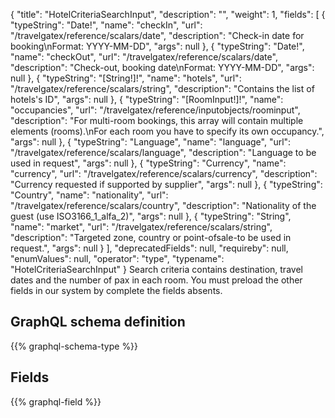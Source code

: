 {
  "title": "HotelCriteriaSearchInput",
  "description": "",
  "weight": 1,
  "fields": [
    {
      "typeString": "Date!",
      "name": "checkIn",
      "url": "/travelgatex/reference/scalars/date",
      "description": "Check-in date for booking\nFormat: YYYY-MM-DD",
      "args": null
    },
    {
      "typeString": "Date!",
      "name": "checkOut",
      "url": "/travelgatex/reference/scalars/date",
      "description": "Check-out, booking date\nFormat: YYYY-MM-DD",
      "args": null
    },
    {
      "typeString": "[String!]!",
      "name": "hotels",
      "url": "/travelgatex/reference/scalars/string",
      "description": "Contains the list of hotels's ID",
      "args": null
    },
    {
      "typeString": "[RoomInput!]!",
      "name": "occupancies",
      "url": "/travelgatex/reference/inputobjects/roominput",
      "description": "For multi-room bookings, this array will contain multiple elements (rooms).\nFor each room you have to specify its own occupancy.",
      "args": null
    },
    {
      "typeString": "Language",
      "name": "language",
      "url": "/travelgatex/reference/scalars/language",
      "description": "Language to be used in request",
      "args": null
    },
    {
      "typeString": "Currency",
      "name": "currency",
      "url": "/travelgatex/reference/scalars/currency",
      "description": "Currency requested if supported by supplier",
      "args": null
    },
    {
      "typeString": "Country",
      "name": "nationality",
      "url": "/travelgatex/reference/scalars/country",
      "description": "Nationality of the guest (use ISO3166_1_alfa_2)",
      "args": null
    },
    {
      "typeString": "String",
      "name": "market",
      "url": "/travelgatex/reference/scalars/string",
      "description": "Targeted zone, country or point-ofsale-to be used in request.",
      "args": null
    }
  ],
  "deprecatedFields": null,
  "requireby": null,
  "enumValues": null,
  "operator": "type",
  "typename": "HotelCriteriaSearchInput"
}
Search criteria contains destination, travel dates and the number of pax in each room.
You must preload the other fields in our system by complete the fields absents.
## GraphQL schema definition

{{% graphql-schema-type %}}

## Fields

{{% graphql-field %}}
